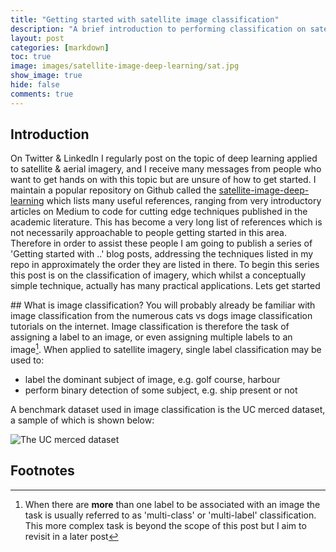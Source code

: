 ```yaml
---
title: "Getting started with satellite image classification"
description: "A brief introduction to performing classification on satellite & aerial imagery"
layout: post
categories: [markdown]
toc: true
image: images/satellite-image-deep-learning/sat.jpg
show_image: true
hide: false
comments: true
---
```

## Introduction
On Twitter & LinkedIn I regularly post on the topic of deep learning applied to satellite & aerial imagery, and I receive many messages from people who want to get hands on with this topic but are unsure of how to get started. I maintain a popular repository on Github called the [satellite-image-deep-learning](https://github.com/robmarkcole/satellite-image-deep-learning) which lists many useful references, ranging from very introductory articles on Medium to code for cutting edge techniques published in the academic literature. This has become a very long list of references which is not necessarily approachable to people getting started in this area. Therefore in order to assist these people I am going to publish a series of 'Getting started with ..' blog posts, addressing the techniques listed in my repo in approximately the order they are listed in there. To begin this series this post is on the classification of imagery, which whilst a conceptually simple technique, actually has many practical applications. Lets get started

## What is image classification?
You will probably already be familiar with image classification from the numerous cats vs dogs image classification tutorials on the internet. Image classification is therefore the task of assigning a label to an image, or even assigning multiple labels to an image[^1]. When applied to satellite imagery, single label classification may be used to:

- label the dominant subject of image, e.g. golf course, harbour
- perform binary detection of some subject, e.g. ship present or not

A benchmark dataset used in image classification is the UC merced dataset, a sample of which is shown below:

![](https://www.researchgate.net/publication/324924412/figure/fig4/AS:644015246544898@1530556608631/Example-images-from-the-UC-Merced-dataset.png "The UC merced dataset")


## Footnotes
[^1]: When there are **more** than one label to be associated with an image the task is usually referred to as 'multi-class' or 'multi-label' classification. This more complex task is beyond the scope of this post but I aim to revisit in a later post
